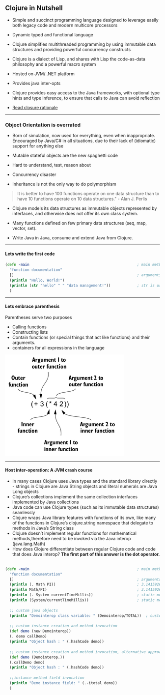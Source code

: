 ## Clojure in Nutshell

- Simple and succinct programming language designed to leverage easily
  both legacy code and modern multicore processors
  
- Dynamic typed and functional language

- Clojure simplifies multithreaded programming by using immutable data structures 
and providing powerful concurrency constructs

- Clojure is a dialect of Lisp, and shares with Lisp the code-as-data philosophy and a powerful macro system

- Hosted on JVM/ .NET platform

- Provides java inter-opts 

- Clojure provides easy access to the Java frameworks, with optional type hints and type inference, to ensure that calls to Java can avoid reflection

- [Read closure rationale](https://clojure.org/about/rationale)

---

### Object Orientation is overrated

- Born of simulation, now used for everything, even when inappropriate. 
Encouraged by Java/C# in all situations, due to their lack of (idiomatic) support for anything else

- Mutable stateful objects are the new spaghetti code

- Hard to understand, test, reason about

- Concurrency disaster

- Inheritance is not the only way to do polymorphism

>It is better to have 100 functions operate on one data structure than to
>have 10 functions operate on 10 data structures." - Alan J. Perlis

- Clojure models its data structures as immutable objects represented by interfaces, and otherwise does not offer its own class system.

- Many functions defined on few primary data structures (seq, map, vector, set).

- Write Java in Java, consume and extend Java from Clojure.

---

#### Lets write the first code

```clojure
(defn -main                                                 ; main method (-) static
  "function documentation"
  []                                                        ; arguments
  (println "Hello, World!")
  (println (str "hello" " " "data management!"))            ; str is used for string concatenation
  )
```

---

#### Lets embrace parenthesis

Parentheses serve two purposes

- Calling functions
- Constructing lists
- Contain functions (or
  special things that act like functions) and their arguments. 
- containers for all expressions in the language

![alt text](https://github.com/nilaybose/clojureqstart/blob/master/resources/parenthesis.png "nested parenthesis")

---

#### Host inter-operation: A JVM crash course

- In many cases Clojure uses Java types and the standard library directly - strings in Clojure are Java String objects and literal numerals are Java Long objects
- Clojure’s collections implement the same collection interfaces implemented by Java
  collections
- Java code can
  use Clojure types (such as its immutable data structures) seamlessly
- Clojure wraps Java library features with functions of its own, like many
  of the functions in Clojure’s clojure.string namespace that delegate to methods in
  Java’s String class
- Clojure doesn’t implement regular functions for
  mathematical methods,therefore need to be invoked via the Java interop (java.lang.Math)
- How does Clojure differentiate between regular Clojure code and code that does Java interop? 
  **The first part of this answer is the dot operator.**

```clojure

(defn -main                                                 ; main method (-) static
  "function documentation"
  []                                                        ; arguments
  (println (. Math PI))                                     ; 3.141592653589793, static field invocation
  (println Math/PI)                                         ; 3.141592653589793, static field invocation
  (println (. System currentTimeMillis))                    ; static method invocation, observer space between . and Class (System)
  (println (System/currentTimeMillis))                      ; static method

  ;; custom java objects
  (println "Demointerop class variable: " (Demointerop/TOTAL))  ; custom java object static field

  ;; custom instance creation and method invocation
  (def demo (new Demointerop))
  (. demo callDemo)
  (println "Object hash : " (.hashCode demo))

  ;; custom instance creation and method invocation, alternative approach
  (def demo (Demointerop.))
  (.callDemo demo)
  (println "Object hash : " (.hashCode demo))

  ;;instance method field invocation
  (println "Demo instance field: " (.-itotal demo))
  )
```

  
